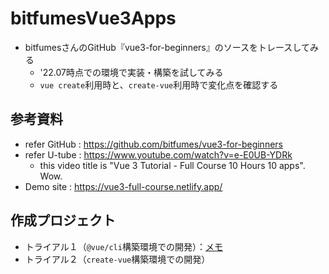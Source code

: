 # bitfumesVue3Apps
- bitfumesさんのGitHub『vue3-for-beginners』のソースをトレースしてみる
  - '22.07時点での環境で実装・構築を試してみる
  - `vue create`利用時と、`create-vue`利用時で変化点を確認する

## 参考資料
- refer GitHub : https://github.com/bitfumes/vue3-for-beginners
- refer U-tube : https://www.youtube.com/watch?v=e-E0UB-YDRk
  - this video title is "Vue 3 Tutorial - Full Course 10 Hours 10 apps". Wow.
- Demo site : https://vue3-full-course.netlify.app/

## 作成プロジェクト
- トライアル１（`@vue/cli`構築環境での開発）：[メモ](11_vue-create-app/README.md)
- トライアル２（`create-vue`構築環境での開発）

<!-- EOF -->